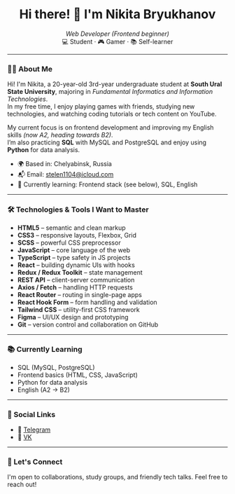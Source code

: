 <h1 align="center">Hi there! 👋 I'm Nikita Bryukhanov</h1>

<p align="center">
  <em>Web Developer (Frontend beginner)</em> <br>
  💻 Student · 🎮 Gamer · 📚 Self-learner
</p>

---

### 👨‍🎓 About Me

Hi! I'm Nikita, a 20-year-old 3rd-year undergraduate student at **South Ural State University**, majoring in *Fundamental Informatics and Information Technologies*.  
In my free time, I enjoy playing games with friends, studying new technologies, and watching coding tutorials or tech content on YouTube.

My current focus is on frontend development and improving my English skills *(now A2, heading towards B2)*.  
I’m also practicing **SQL** with MySQL and PostgreSQL and enjoy using **Python** for data analysis.

- 🌍 Based in: Chelyabinsk, Russia  
- 📬 Email: [stelen1104@icloud.com](mailto:stelen1104@icloud.com)  
- 🧠 Currently learning: Frontend stack (see below), SQL, English

---

### 🛠️ Technologies & Tools I Want to Master

- **HTML5** – semantic and clean markup  
- **CSS3** – responsive layouts, Flexbox, Grid  
- **SCSS** – powerful CSS preprocessor  
- **JavaScript** – core language of the web  
- **TypeScript** – type safety in JS projects  
- **React** – building dynamic UIs with hooks  
- **Redux / Redux Toolkit** – state management  
- **REST API** – client-server communication  
- **Axios / Fetch** – handling HTTP requests  
- **React Router** – routing in single-page apps  
- **React Hook Form** – form handling and validation  
- **Tailwind CSS** – utility-first CSS framework  
- **Figma** – UI/UX design and prototyping  
- **Git** – version control and collaboration on GitHub  

---

### 📚 Currently Learning

- SQL (MySQL, PostgreSQL)
- Frontend basics (HTML, CSS, JavaScript)
- Python for data analysis
- English (A2 → B2)

---

### 🔗 Social Links

- 💬 [Telegram](https://t.me/nikitabryuhanov)
- 📘 [VK](https://vk.com/lerrooii)

---

### 🚀 Let's Connect

I'm open to collaborations, study groups, and friendly tech talks. Feel free to reach out!

